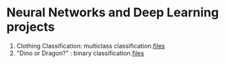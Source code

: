 # Neural Networks and Deep Learning projects

1. Clothing Classification: multiclass classification.[files](/clothing_classification)
2. "Dino or Dragon?" : binary classification.[files](/dino_or_dragon)

